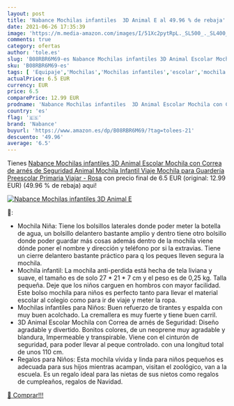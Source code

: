 ```yaml
---
layout: post
title: 'Nabance Mochilas infantiles  3D Animal E al 49.96 % de rebaja'
date: 2021-06-26 17:35:39
image: 'https://m.media-amazon.com/images/I/51Xc2pytRpL._SL500_._SL400_.jpg'
comments: true
category: ofertas
author: 'tole.es'
slug: 'B08RBR6M69-es Nabance Mochilas infantiles 3D Animal Escolar Mochila con...'
sku: 'B08RBR6M69-es'
tags: [ 'Equipaje','Mochilas','Mochilas infantiles','escolar','mochila','nabance', ]
actualPrice: 6.5 EUR
currency: EUR
price: 6.5
comparePrice: 12.99 EUR
prodname: 'Nabance Mochilas infantiles  3D Animal Escolar Mochila con Correa de arnés de Seguridad  Animal Mochila Infantil Viaje Mochila para Guardería Preescolar Primaria Viajar - Rosa'
country: 'es'
flag: '🇪🇸'
brand: 'Nabance'
buyurl: 'https://www.amazon.es/dp/B08RBR6M69/?tag=tolees-21'
descuento: '49.96'
average: '6.5'
---
```


Tienes [Nabance Mochilas infantiles  3D Animal Escolar Mochila con Correa de arnés de Seguridad  Animal Mochila Infantil Viaje Mochila para Guardería Preescolar Primaria Viajar - Rosa](https://www.amazon.es/dp/B08RBR6M69/?tag=tolees-21) con precio final de  6.5 EUR (original: 12.99 EUR) (49.96 %  de rebaja) aqui!

[![Nabance Mochilas infantiles  3D Animal E](https://m.media-amazon.com/images/I/51Xc2pytRpL._SL500_._SL400_.jpg)](https://www.amazon.es/dp/B08RBR6M69/?tag=tolees-21)

🔎:

- Mochila Niña: Tiene los bolsillos laterales donde poder meter la botella de agua, un bolsillo delantero bastante amplio y dentro tiene otro bolsillo donde poder guardar más cosas además dentro de la mochila viene dónde poner el nombre y dirección y teléfono por si la extravias. Tiene un cierre delantero bastante práctico para q los peques lleven segura la mochila.
- Mochila infantil: La mochila anti-perdida está hecha de tela liviana y suave, el tamaño es de solo 27 * 21 * 7 cm y el peso es de 0,25 kg. Talla pequeña. Deje que los niños carguen en hombros con mayor facilidad. Este bolso mochila para niños es perfecto tanto para llevar el material escolar al colegio como para ir de viaje y meter la ropa.
- Mochilas infantiles para Niños: Buen refuerzo de tirantes y espalda con muy buen acolchado. La cremallera es muy fuerte y tiene buen carril.
- 3D Animal Escolar Mochila con Correa de arnés de Seguridad: Diseño agradable y divertido. Bonitos colores, de un neoprene muy agradable y blandura, Impermeable y transpirable. Viene con el cinturón de seguridad, para poder llevar al peque controlado. con una longitud total de unos 110 cm.
- Regalos para Niños: Esta mochila vívida y linda para niños pequeños es adecuada para sus hijos mientras acampan, visitan el zoológico, van a la escuela. Es un regalo ideal para las nietas de sus nietos como regalos de cumpleaños, regalos de Navidad.

[🛒 Comprar!!!](https://www.amazon.es/dp/B08RBR6M69/?tag=tolees-21)
